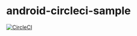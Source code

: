 # android-circleci-sample

[![CircleCI](https://circleci.com/gh/allancslima/android-circleci-sample/tree/master.svg?style=svg)](https://circleci.com/gh/allancslima/android-circleci-sample/tree/master)
